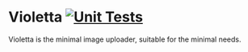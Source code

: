 # Violetta [![Unit Tests](https://github.com/wfrsk/violetta/actions/workflows/test.yml/badge.svg)](https://github.com/wfrsk/violetta/actions/workflows/test.yml)
Violetta is the minimal image uploader, suitable for the minimal needs.
